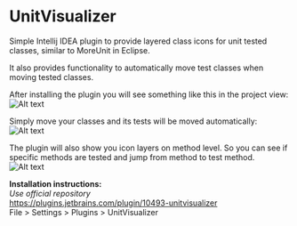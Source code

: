 # UnitVisualizer
Simple Intellij IDEA plugin to provide layered class icons for unit tested classes, similar to MoreUnit in Eclipse.  
 
It also provides functionality to automatically move test classes when moving tested classes.

After installing the plugin you will see something like this in the project view:  
![Alt text](/src/test/resources/screenshots/Screenshot1.png?raw=true "Screenshot 1")

Simply move your classes and its tests will be moved automatically:  
![Alt text](/src/test/resources/screenshots/Screenshot2.gif?raw=true "Screenshot 2")  

The plugin will also show you icon layers on method level. So you can see if specific methods are tested and jump from method to test method.  
![Alt text](/src/test/resources/screenshots/Screenshot3.gif?raw=true "Screenshot 3")   
  
  
**Installation instructions:**  
*Use official repository*  
https://plugins.jetbrains.com/plugin/10493-unitvisualizer  
File > Settings > Plugins > UnitVisualizer
